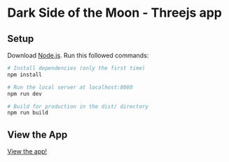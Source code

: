 # Dark Side of the Moon - Threejs app

## Setup
Download [Node.js](https://nodejs.org/en/download/).
Run this followed commands:

``` bash
# Install dependencies (only the first time)
npm install

# Run the local server at localhost:8080
npm run dev

# Build for production in the dist/ directory
npm run build
```
## View the App
[View the app!]([/guides/content/editing-an-existing-page](https://dark-side-of-moon.vercel.app/))
